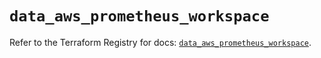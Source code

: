 # `data_aws_prometheus_workspace`

Refer to the Terraform Registry for docs: [`data_aws_prometheus_workspace`](https://registry.terraform.io/providers/hashicorp/aws/4.67.0/docs/data-sources/prometheus_workspace).

